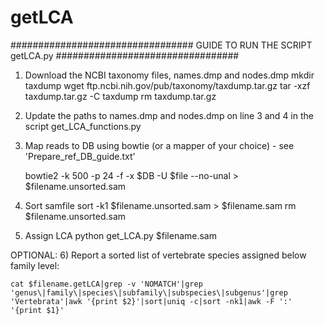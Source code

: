 # getLCA

#################################
GUIDE TO RUN THE SCRIPT getLCA.py
#################################

1) Download the NCBI taxonomy files, names.dmp and nodes.dmp
    mkdir taxdump
    wget ftp.ncbi.nih.gov/pub/taxonomy/taxdump.tar.gz
    tar -xzf taxdump.tar.gz -C taxdump
    rm taxdump.tar.gz

2) Update the paths to names.dmp and nodes.dmp on line 3 and 4 in the script get_LCA_functions.py

3) Map reads to DB using bowtie (or a mapper of your choice) - see 'Prepare_ref_DB_guide.txt' 
    
    bowtie2 -k 500 -p 24 -f -x $DB -U $file --no-unal > $filename.unsorted.sam
    
4) Sort samfile
    sort -k1 $filename.unsorted.sam > $filename.sam
    rm $filename.unsorted.sam

5) Assign LCA
    python get_LCA.py $filename.sam
    
OPTIONAL:
6) Report a sorted list of vertebrate species assigned below family level:

    cat $filename.getLCA|grep -v 'NOMATCH'|grep 'genus\|family\|species\|subfamily\|subspecies\|subgenus'|grep 'Vertebrata'|awk '{print $2}'|sort|uniq -c|sort -nk1|awk -F ':' '{print $1}'
